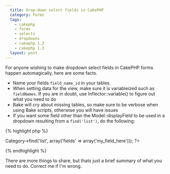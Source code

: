 ```yaml
---
  title: Drop-down select fields in CakePHP
  category: Forms
  tags:
    - cakephp
    - forms
    - selects
    - dropdowns
    - cakephp 1.2
    - cakephp 1.3
  layout: post
---
```


For anyone wishing to make dropdown select fields in CakePHP forms happen automagically, here are some facts.

- Name your fields `field_name_id` in your tables.
- When setting data for the view, make sure it is variableized such as `fieldNames`. If you are in doubt, use Inflector::variable() to figure out what you need to do
- Bake will cry about missing tables, so make sure to be verbose when using Bake scripts, otherwise you will have issues
- If you want some field other than the Model::displayField to be used in a dropdown resulting from a `find('list')`, do the following:

{% highlight php %}
<?php
	$categories = $this->Category->find('list', array('fields' => array('my_field_here')));
?>
{% endhighlight %}

There are more things to share, but thats just a brief summary of what you need to do. Correct me if I'm wrong.